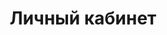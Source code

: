 ---
id: 252
title: Личный кабинет
displayName: Перейти в личный кабинет
order: 5
published: true
headerName: Перейти в личный кабинет
headerOrder: 50
historyName: Личный кабинет
historyDescription: Войти или зарегестрироваться в личном кабинете
---